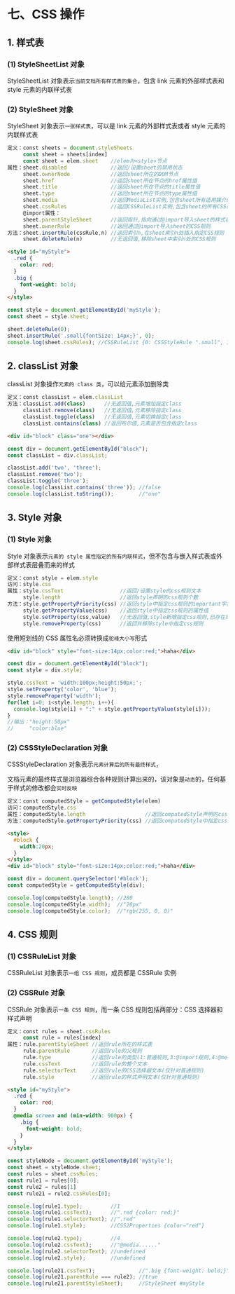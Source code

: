 # 七、CSS 操作

## 1. 样式表

### (1) StyleSheetList 对象

StyleSheetList 对象表示`当前文档所有样式表的集合`，包含 link 元素的外部样式表和 style 元素的内联样式表

### (2) StyleSheet 对象

StyleSheet 对象表示`一张样式表`，可以是 link 元素的外部样式表或者 style 元素的内联样式表

```js
定义：const sheets = document.styleSheets 
     const sheet = sheets[index]
     const sheet = elem.sheet    //elem为<style>节点
属性：sheet.disabled              //返回/设置sheet的禁用状态
     sheet.ownerNode             //返回sheet所在的DOM节点
     sheet.href                  //返回sheet所在节点的href属性值
     sheet.title                 //返回sheet所在节点的title属性值
     sheet.type                  //返回sheet所在节点的type属性值
     sheet.media                 //返回MediaList实例,包含sheet所有适用媒介的集合
     sheet.cssRules              //返回CSSRuleList实例,包含sheet的所有CSS规则
     @import属性：
     sheet.parentStyleSheet      //返回指针,指向通过@import导入sheet的样式表
     sheet.ownerRule             //返回通过@import导入sheet的CSS规则
方法：sheet.insertRule(cssRule,n) //返回索引n,在sheet索引n处插入指定CSS规则
     sheet.deleteRule(n)         //无返回值,移除sheet中索引n处的CSS规则
```

```html
<style id="myStyle">
  .red {
    color: red;
  }
  .big {
    font-weight: bold;
  }
</style>
```

```js
const style = document.getElementById('myStyle');
const sheet = style.sheet;

sheet.deleteRule(0);
sheet.insertRule('.small{fontSize: 14px;}', 0);
console.log(sheet.cssRules); //CSSRuleList {0: CSSStyleRule ".small", 1: CSSStyleRule ".big", length: 2}
```

## 2. classList 对象

classList 对象操作`元素的 class 类`，可以给元素添加删除类

```js
定义：const classList = elem.classList
方法：classList.add(class)      //无返回值,元素增加指定class
     classList.remove(class)   //无返回值,元素移除指定class
     classList.toggle(class)   //无返回值,元素切换指定class
     classList.contains(class) //返回布尔值,元素是否包含指定class
```

```html
<div id="block" class="one"></div>
```

```js
const div = document.getElementById("block");
const classList = div.classList;

classList.add('two', 'three');
classList.remove('two');
classList.toggle('three');
console.log(classList.contains('three')); //false
console.log(classList.toString());        //"one"
```

## 3. Style 对象

### (1) Style 对象

Style 对象表示`元素的 style 属性指定的所有内联样式`，但不包含与嵌入样式表或外部样式表层叠而来的样式

```js
定义：const style = elem.style
访问：style.css
属性：style.cssText                  //返回/设置style的css规则文本
     style.length                   //返回style声明的css规则个数
方法：style.getPropertyPriority(css) //返回style中指定css规则的important字符串
     style.getPropertyValue(css)    //返回style中指定css规则的属性值
     style.setProperty(css,value)   //无返回值,style新增指定css规则,已存在则修改
     style.removeProperty(css)      //返回并移除style中指定css规则
```

使用短划线的 CSS 属性名必须转换成`驼峰大小写`形式

```html
<div id="block" style="font-size:14px;color:red;">haha</div>
```

```js
const div = document.getElementById("block");
const style = div.style;

style.cssText = 'width:100px;height:50px;'; 
style.setProperty('color', 'blue');
style.removeProperty('width');
for(let i=0; i<style.length; i++){
  console.log(style[i] + ":" + style.getPropertyValue(style[i])); 
}
//输出："height:50px"  
//     "color:blue"
```

### (2) CSSStyleDeclaration 对象

CSSStyleDeclaration 对象表示`元素计算后的所有最终样式`，

文档元素的最终样式是浏览器综合各种规则计算出来的，该对象是`动态`的，任何基于样式的修改都会`实时反映`

```js
定义：const computedStyle = getComputedStyle(elem)
访问：computedStyle.css
属性：computedStyle.length                   //返回computedStyle声明的css规则个数
方法：computedStyle.getPropertyPriority(css) //返回computedStyle中指定css规则的important字符串
```

```html
<style>
  #block {
    width:20px;
  }
</style>
<div id="block" style="font-size:14px;color:red;">haha</div>
```

```js
const div = document.querySelector('#block');
const computedStyle = getComputedStyle(div);

console.log(computedStyle.length); //280
console.log(computedStyle.width);  //"20px"
console.log(computedStyle.color);  //"rgb(255, 0, 0)"
```

## 4. CSS 规则

### (1) CSSRuleList 对象

CSSRuleList 对象表示`一组 CSS 规则`，成员都是 CSSRule 实例

### (2) CSSRule 对象

CSSRule 对象表示`一条 CSS 规则`，而一条 CSS 规则包括两部分：CSS 选择器和样式声明

```js
定义：const rules = sheet.cssRules
     const rule = rules[index]
属性：rule.parentStyleSheet //返回rule所在的样式表
     rule.parentRule       //返回rule的父规则
     rule.type             //返回rule的类型(1:普通规则,3:@import规则,4:@media规则,5:@font-face规则)
     rule.cssText          //返回rule的整个文本
     rule.selectorText     //返回rule的CSS选择器文本(仅针对普通规则)
     rule.style            //返回rule的样式声明文本(仅针对普通规则)
```

```html
<style id="myStyle">
  .red {
    color: red;
  }
  @media screen and (min-width: 900px) {
    .big {
      font-weight: bold;
    }
  }
</style>
```

```js
const styleNode = document.getElementById('myStyle');
const sheet = styleNode.sheet;
const rules = sheet.cssRules;
const rule1 = rules[0];
const rule2 = rules[1]
const rule21 = rule2.cssRules[0];

console.log(rule1.type);         //1
console.log(rule1.cssText);      //".red {color: red;}"
console.log(rule1.selectorText); //".red"
console.log(rule1.style);        //CSS2Properties {color→"red"}

console.log(rule2.type);         //4
console.log(rule2.cssText);      //"@media......"
console.log(rule2.selectorText); //undefined
console.log(rule2.style);        //undefined

console.log(rule21.cssText);              //".big {font-weight: bold;}"
console.log(rule21.parentRule === rule2); //true
console.log(rule21.parentStyleSheet);     //StyleSheet #myStyle
```
